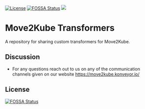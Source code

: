 [![License](https://img.shields.io/:license-apache-blue.svg)](https://www.apache.org/licenses/LICENSE-2.0.html)
[![FOSSA Status](https://app.fossa.com/api/projects/git%2Bgithub.com%2Fkonveyor%2Fmove2kube-transformers.svg?type=shield)](https://app.fossa.com/projects/git%2Bgithub.com%2Fkonveyor%2Fmove2kube-transformers?ref=badge_shield)
[<img src="https://img.shields.io/badge/slack-konveyor/move2kube-green.svg?logo=slack">](https://kubernetes.slack.com/archives/CR85S82A2)

# Move2Kube Transformers

A repository for sharing custom transformers for Move2Kube.

## Discussion

* For any questions reach out to us on any of the communication channels given on our website https://move2kube.konveyor.io/


## License
[![FOSSA Status](https://app.fossa.com/api/projects/git%2Bgithub.com%2Fkonveyor%2Fmove2kube-transformers.svg?type=large)](https://app.fossa.com/projects/git%2Bgithub.com%2Fkonveyor%2Fmove2kube-transformers?ref=badge_large)